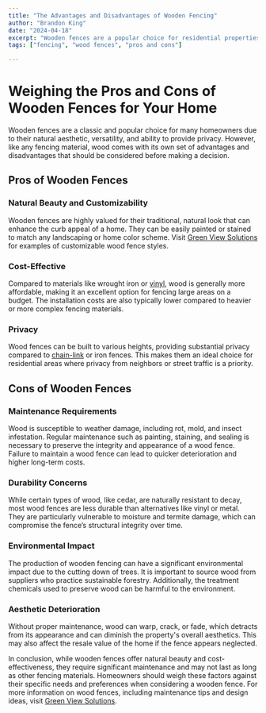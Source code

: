 ```yaml
---
title: "The Advantages and Disadvantages of Wooden Fencing"
author: "Brandon King"
date: "2024-04-18"
excerpt: "Wooden fences are a popular choice for residential properties. Explore their benefits and drawbacks."
tags: ["fencing", "wood fences", "pros and cons"]

---
```

# Weighing the Pros and Cons of Wooden Fences for Your Home

Wooden fences are a classic and popular choice for many homeowners due to their natural aesthetic, versatility, and ability to provide privacy. However, like any fencing material, wood comes with its own set of advantages and disadvantages that should be considered before making a decision.

## Pros of Wooden Fences

### Natural Beauty and Customizability

Wooden fences are highly valued for their traditional, natural look that can enhance the curb appeal of a home. They can be easily painted or stained to match any landscaping or home color scheme. Visit [Green View Solutions](https://greenviewsolutions.net/wood-fences) for examples of customizable wood fence styles.

### Cost-Effective

Compared to materials like wrought iron or [vinyl](https://greenviewsolutions.net/vinyl-fences), wood is generally more affordable, making it an excellent option for fencing large areas on a budget. The installation costs are also typically lower compared to heavier or more complex fencing materials.

### Privacy

Wood fences can be built to various heights, providing substantial privacy compared to [chain-link](https://greenviewsolutions.net/chainlink-fence) or iron fences. This makes them an ideal choice for residential areas where privacy from neighbors or street traffic is a priority.

## Cons of Wooden Fences

### Maintenance Requirements

Wood is susceptible to weather damage, including rot, mold, and insect infestation. Regular maintenance such as painting, staining, and sealing is necessary to preserve the integrity and appearance of a wood fence. Failure to maintain a wood fence can lead to quicker deterioration and higher long-term costs.

### Durability Concerns

While certain types of wood, like cedar, are naturally resistant to decay, most wood fences are less durable than alternatives like vinyl or metal. They are particularly vulnerable to moisture and termite damage, which can compromise the fence’s structural integrity over time.

### Environmental Impact

The production of wooden fencing can have a significant environmental impact due to the cutting down of trees. It is important to source wood from suppliers who practice sustainable forestry. Additionally, the treatment chemicals used to preserve wood can be harmful to the environment.

### Aesthetic Deterioration

Without proper maintenance, wood can warp, crack, or fade, which detracts from its appearance and can diminish the property's overall aesthetics. This may also affect the resale value of the home if the fence appears neglected.

In conclusion, while wooden fences offer natural beauty and cost-effectiveness, they require significant maintenance and may not last as long as other fencing materials. Homeowners should weigh these factors against their specific needs and preferences when considering a wooden fence. For more information on wood fences, including maintenance tips and design ideas, visit [Green View Solutions](https://greenviewsolutions.net/wood-fences).
